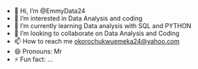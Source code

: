 - 👋 Hi, I’m @EmmyData24
- 👀 I’m interested in Data Analysis and coding
- 🌱 I’m currently learning Data analysis with SQL and PYTHON
- 💞️ I’m looking to collaborate on Data Analysis and Coding
- 📫 How to reach me okorochukwuemeka24@yahoo.com
- 😄 Pronouns: Mr
- ⚡ Fun fact: ...

<!---
EmmyData24/EmmyData24 is a ✨ special ✨ repository because its `README.md` (this file) appears on your GitHub profile.
You can click the Preview link to take a look at your changes.
--->
